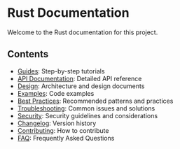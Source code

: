 # Rust Documentation

Welcome to the Rust documentation for this project.

## Contents

- [Guides](guides/): Step-by-step tutorials
- [API Documentation](api/): Detailed API reference
- [Design](design/): Architecture and design documents
- [Examples](examples/): Code examples
- [Best Practices](best_practices/): Recommended patterns and practices
- [Troubleshooting](troubleshooting/): Common issues and solutions
- [Security](security/): Security guidelines and considerations
- [Changelog](changelog/): Version history
- [Contributing](contributing/): How to contribute
- [FAQ](faq/): Frequently Asked Questions
